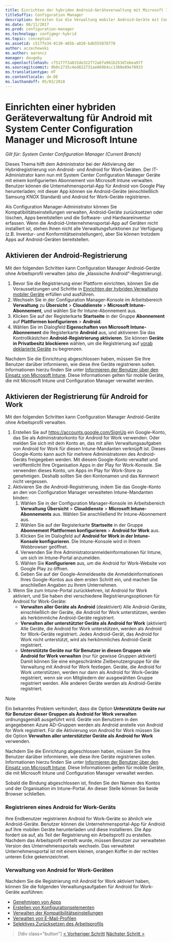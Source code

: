 ```yaml
---
title: Einrichten der hybriden Android-Geräteverwaltung mit Microsoft Intune
titleSuffix: Configuration Manager
description: Bereiten Sie die Verwaltung mobiler Android-Geräte mit Configuration Manager und Intune vor.
ms.date: 08/11/2017
ms.prod: configuration-manager
ms.technology: configmgr-hybrid
ms.topic: conceptual
ms.assetid: c517fe34-0130-465b-a020-bdb555878778
author: aczechowski
ms.author: aaroncz
manager: dougeby
ms.openlocfilehash: c75177f3a815de322f72a6fa961b253d7ebea97f
ms.sourcegitcommit: 0b0c2735c4ed822731ae069b4cc1380e89e78933
ms.translationtype: HT
ms.contentlocale: de-DE
ms.lasthandoff: 05/03/2018
---
```

# <a name="set-up-android-hybrid-device-management-with-system-center-configuration-manager-and-microsoft-intune"></a>Einrichten einer hybriden Geräteverwaltung für Android mit System Center Configuration Manager und Microsoft Intune

*Gilt für: System Center Configuration Manager (Current Branch)*

Dieses Thema hilft dem Administrator bei der Aktivierung der Hybridregistrierung von Android- und Android for Work-Geräten. Der IT-Administrator kann nun mit System Center Configuration Manager Geräte mit einem konfigurierten Abonnement von Microsoft Intune verwalten. Benutzer können die Unternehmensportal-App für Android von Google Play herunterladen; mit dieser App können sie Android-Geräte (einschließlich Samsung KNOX Standard) und Android for Work-Geräte registrieren.

Als Configuration Manager-Administrator können Sie Kompatibilitätseinstellungen verwalten, Android-Geräte zurücksetzen oder löschen, Apps bereitstellen und die Software- und Hardwareinventur erfassen. Wenn die Android-Unternehmensportal-App auf Geräten nicht installiert ist, stehen Ihnen nicht alle Verwaltungsfunktionen zur Verfügung (z.B. Inventur- und Konformitätseinstellungen), aber Sie können trotzdem Apps auf Android-Geräten bereitstellen.  

## <a name="enable-android-enrollment"></a>Aktivieren der Android-Registrierung  
Mit den folgenden Schritten kann Configuration Manager Android-Geräte ohne Arbeitsprofil verwalten (also die „klassische Android“-Registrierung).

1. Bevor Sie die Registrierung einer Plattform einrichten, können Sie die Voraussetzungen und Schritte in [Einrichten der hybriden Verwaltung mobiler Geräte](setup-hybrid-mdm.md) erfüllen und ausführen.  
2. Wechseln Sie in der Configuration Manager-Konsole im Arbeitsbereich **Verwaltung** zu **Übersicht** > **Clouddienste** > **Microsoft Intune-Abonnement**, und wählen Sie Ihr Intune-Abonnement aus.  
3. Klicken Sie auf der Registerkarte **Startseite** in der Gruppe **Abonnement** auf **Plattformen konfigurieren** > **Android**.  
4. Wählen Sie im Dialogfeld **Eigenschaften von Microsoft Intune-Abonnement** die Registerkarte **Android** aus, und aktivieren Sie das Kontrollkästchen **Android-Registrierung aktivieren**. Sie können **Geräte in Privatbesitz blockieren** wählen, um die Registrierung auf [vorab deklarierte Geräte](predeclare-devices-with-hardware-id.md) zu begrenzen.

 Nachdem Sie die Einrichtung abgeschlossen haben, müssen Sie Ihre Benutzer darüber informieren, wie diese ihre Geräte registrieren sollen. Informationen hierzu finden Sie unter [Informieren der Benutzer über den Einsatz von Microsoft Intune](https://docs.microsoft.com/intune/end-user-educate). Diese Informationen gelten für mobile Geräte, die mit Microsoft Intune und Configuration Manager verwaltet werden.

## <a name="enable-android-for-work-enrollment"></a>Aktivieren der Registrierung für Android for Work
Mit den folgenden Schritten kann Configuration Manager Android-Geräte ohne Arbeitsprofil verwalten.

1. Erstellen Sie auf https://accounts.google.com/SignUp ein Google-Konto, das Sie als Administratorkonto für Android for Work verwenden. Oder melden Sie sich mit dem Konto an, das mit allen Verwaltungsaufgaben von Android for Work für diesen Intune-Mandanten verknüpft ist. Dieses Google-Konto kann auch für mehrere Administratoren des Android-Geräts freigegeben werden. Mit diesem Google-Konto verwaltet und veröffentlicht Ihre Organisation Apps in der Play for Work-Konsole. Sie verwenden dieses Konto, um Apps im Play for Work-Store zu genehmigen. Deshalb sollten Sie den Kontonamen und das Kennwort nicht vergessen.
2. Aktivieren Sie die Android-Registrierung, indem Sie das Google-Konto an den von Configuration Manager verwalteten Intune-Mandanten binden:
   1. Wählen Sie in der Configuration Manager-Konsole im Arbeitsbereich **Verwaltung** **Übersicht** > **Clouddienste** > **Microsoft Intune-Abonnements** aus. Wählen Sie anschließend Ihr Intune-Abonnement aus.
   2. Wählen Sie auf der Registerkarte **Startseite** in der Gruppe **Abonnement** **Plattformen konfigurieren** > **Android for Work** aus.
   3. Klicken Sie im Dialogfeld auf **Android for Work in der Intune-Konsole konfigurieren**. Die Intune-Konsole wird in Ihrem Webbrowser geöffnet.
   4. Verwenden Sie Ihre Administratoranmeldeinformationen für Intune, um sich im Intune-Portal anzumelden.
   5. Wählen Sie **Konfigurieren** aus, um die Android for Work-Website von Google Play zu öffnen.
   6. Geben Sie auf der Google-Anmeldeseite die Anmeldeinformationen Ihres Google-Kontos aus dem ersten Schritt ein, und machen Sie anschließen Angaben zu Ihrem Unternehmen.
3. Wenn Sie zum Intune-Portal zurückkehren, ist Android for Work aktiviert, und Sie haben drei verschiedene Registrierungsoptionen für Android for Work-Geräte:
   - **Verwalten aller Geräte als Android** (deaktiviert) Alle Android-Geräte, einschließlich der Geräte, die Android for Work unterstützen, werden als herkömmliche Android-Geräte registriert.
   - **Verwalten aller unterstützter Geräte als Android for Work** (aktiviert) Alle Geräte, die Android for Work unterstützen, werden als Android for Work-Geräte registriert. Jedes Android-Gerät, das Android for Work nicht unterstützt, wird als herkömmliches Android-Gerät registriert.
   - **Unterstützte Geräte nur für Benutzer in diesen Gruppen wie Android for Work verwalten** (nur für gewisse Gruppen aktiviert) Damit können Sie eine eingeschränkte Zielbenutzergruppe für die Verwaltung mit Android for Work festlegen. Geräte, die Android for Work unterstützen, werden nur dann als Android for Work-Geräte registriert, wenn sie von Mitgliedern der ausgewählten Gruppe registriert werden. Alle anderen Geräte werden als Android-Geräte registriert.

> [!NOTE]
> Ein bekanntes Problem verhindert, dass die Option **Unterstützte Geräte nur für Benutzer dieser Gruppen als Android for Work verwalten** ordnungsgemäß ausgeführt wird. Geräte von Benutzern in den angegebenen Azure AD-Gruppen werden als Android anstelle von Android for Work registriert. Für die Aktivierung von Android for Work müssen Sie die Option **Verwalten aller unterstützter Geräte als Android for Work** verwenden.


Nachdem Sie die Einrichtung abgeschlossen haben, müssen Sie Ihre Benutzer darüber informieren, wie diese ihre Geräte registrieren sollen. Informationen hierzu finden Sie unter [Informieren der Benutzer über den Einsatz von Microsoft Intune](https://docs.microsoft.com/intune/end-user-educate). Diese Informationen gelten für mobile Geräte, die mit Microsoft Intune und Configuration Manager verwaltet werden.

Sobald die Bindung abgeschlossen ist, finden Sie den Namen des Kontos und der Organisation im Intune-Portal. An dieser Stelle können Sie beide Browser schließen.

### <a name="enroll-an-android-for-work-device"></a>Registrieren eines Android for Work-Geräts
Ihre Endbenutzer registrieren Android for Work-Geräte so ähnlich wie Android-Geräte. Benutzer können die Unternehmensportal-App für Android auf Ihre mobilen Geräte herunterladen und diese installieren. Die App fordert sie auf, als Teil der Registrierung ein Arbeitsprofil zu erstellen. Nachdem das Arbeitsprofil erstellt wurde, müssen Benutzer zur verwalteten Version des Unternehmensportals wechseln. Das verwaltetet Unternehmensportal ist mit einem kleinen, orangen Koffer in der rechten unteren Ecke gekennzeichnet.

### <a name="manage-android-for-work-devices"></a>Verwaltung von Android for Work-Geräten
Nachdem Sie die Registrierung mit Android for Work aktiviert haben, können Sie die folgenden Verwaltungsaufgaben für Android for Work-Geräte ausführen:
- [Genehmigen von Apps](/sccm/mdm/deploy-use/creating-android-applications#approve-and-deploy-android-for-work-apps)
- [Erstellen von Konfigurationselementen](/sccm/mdm/deploy-use/create-configuration-items-for-android-for-work-devices-managed-without-the-client)
- [Verwalten der Kompatibilitätseinstellungen](/sccm/mdm/deploy-use/create-configuration-items-for-android-for-work-devices-managed-without-the-client)
- [Verwalten von E-Mail-Profilen](/sccm/mdm/deploy-use/create-exchange-activesync-profiles)
- [Selektives Zurücksetzen des Arbeitsprofils](/sccm/mdm/deploy-use/wipe-lock-reset-devices#selective-wipe)

> [!div class="button"]
[< Vorheriger Schritt](create-service-connection-point.md) [Nächster Schritt >](set-up-additional-management.md)
